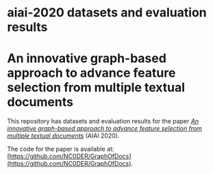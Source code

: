 # aiai-2020 datasets and evaluation results
# An innovative graph-based approach to advance feature selection from multiple textual documents
This repository has datasets and evaluation results for the paper [*An innovative graph-based approach to advance feature selection from multiple textual documents*]() (AIAI 2020).

The code for the paper is available at: [https://github.com/NC0DER/GraphOfDocs](https://github.com/NC0DER/GraphOfDocs).

